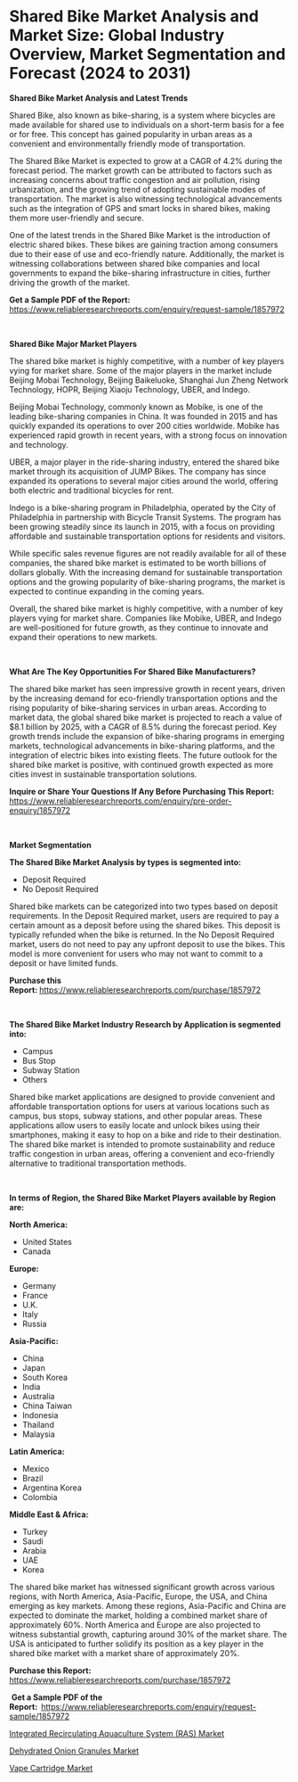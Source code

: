 <p><h1>Shared Bike Market Analysis and Market Size: Global Industry Overview, Market Segmentation and Forecast (2024 to 2031)</h1></p><p><strong>Shared Bike Market Analysis and Latest Trends</strong></p>
<p><p>Shared Bike, also known as bike-sharing, is a system where bicycles are made available for shared use to individuals on a short-term basis for a fee or for free. This concept has gained popularity in urban areas as a convenient and environmentally friendly mode of transportation.</p><p>The Shared Bike Market is expected to grow at a CAGR of 4.2% during the forecast period. The market growth can be attributed to factors such as increasing concerns about traffic congestion and air pollution, rising urbanization, and the growing trend of adopting sustainable modes of transportation. The market is also witnessing technological advancements such as the integration of GPS and smart locks in shared bikes, making them more user-friendly and secure.</p><p>One of the latest trends in the Shared Bike Market is the introduction of electric shared bikes. These bikes are gaining traction among consumers due to their ease of use and eco-friendly nature. Additionally, the market is witnessing collaborations between shared bike companies and local governments to expand the bike-sharing infrastructure in cities, further driving the growth of the market.</p></p>
<p><strong>Get a Sample PDF of the Report:&nbsp;</strong> <a href="https://www.reliableresearchreports.com/enquiry/request-sample/1857972">https://www.reliableresearchreports.com/enquiry/request-sample/1857972</a></p>
<p>&nbsp;</p>
<p><strong>Shared Bike Major Market Players</strong></p>
<p><p>The shared bike market is highly competitive, with a number of key players vying for market share. Some of the major players in the market include Beijing Mobai Technology, Beijing Baikeluoke, Shanghai Jun Zheng Network Technology, HOPR, Beijing Xiaoju Technology, UBER, and Indego.</p><p>Beijing Mobai Technology, commonly known as Mobike, is one of the leading bike-sharing companies in China. It was founded in 2015 and has quickly expanded its operations to over 200 cities worldwide. Mobike has experienced rapid growth in recent years, with a strong focus on innovation and technology.</p><p>UBER, a major player in the ride-sharing industry, entered the shared bike market through its acquisition of JUMP Bikes. The company has since expanded its operations to several major cities around the world, offering both electric and traditional bicycles for rent.</p><p>Indego is a bike-sharing program in Philadelphia, operated by the City of Philadelphia in partnership with Bicycle Transit Systems. The program has been growing steadily since its launch in 2015, with a focus on providing affordable and sustainable transportation options for residents and visitors.</p><p>While specific sales revenue figures are not readily available for all of these companies, the shared bike market is estimated to be worth billions of dollars globally. With the increasing demand for sustainable transportation options and the growing popularity of bike-sharing programs, the market is expected to continue expanding in the coming years.</p><p>Overall, the shared bike market is highly competitive, with a number of key players vying for market share. Companies like Mobike, UBER, and Indego are well-positioned for future growth, as they continue to innovate and expand their operations to new markets.</p></p>
<p>&nbsp;</p>
<p><strong>What Are The Key Opportunities For Shared Bike Manufacturers?</strong></p>
<p><p>The shared bike market has seen impressive growth in recent years, driven by the increasing demand for eco-friendly transportation options and the rising popularity of bike-sharing services in urban areas. According to market data, the global shared bike market is projected to reach a value of $8.1 billion by 2025, with a CAGR of 8.5% during the forecast period. Key growth trends include the expansion of bike-sharing programs in emerging markets, technological advancements in bike-sharing platforms, and the integration of electric bikes into existing fleets. The future outlook for the shared bike market is positive, with continued growth expected as more cities invest in sustainable transportation solutions.</p></p>
<p><strong>Inquire or Share Your Questions If Any Before Purchasing This Report:</strong> <a href="https://www.reliableresearchreports.com/enquiry/pre-order-enquiry/1857972">https://www.reliableresearchreports.com/enquiry/pre-order-enquiry/1857972</a></p>
<p>&nbsp;</p>
<p><strong>Market Segmentation</strong></p>
<p><strong>The Shared Bike Market Analysis by types is segmented into:</strong></p>
<p><ul><li>Deposit Required</li><li>No Deposit Required</li></ul></p>
<p><p>Shared bike markets can be categorized into two types based on deposit requirements. In the Deposit Required market, users are required to pay a certain amount as a deposit before using the shared bikes. This deposit is typically refunded when the bike is returned. In the No Deposit Required market, users do not need to pay any upfront deposit to use the bikes. This model is more convenient for users who may not want to commit to a deposit or have limited funds.</p></p>
<p><strong>Purchase this Report:&nbsp;</strong><a href="https://www.reliableresearchreports.com/purchase/1857972">https://www.reliableresearchreports.com/purchase/1857972</a></p>
<p>&nbsp;</p>
<p><strong>The Shared Bike Market Industry Research by Application is segmented into:</strong></p>
<p><ul><li>Campus</li><li>Bus Stop</li><li>Subway Station</li><li>Others</li></ul></p>
<p><p>Shared bike market applications are designed to provide convenient and affordable transportation options for users at various locations such as campus, bus stops, subway stations, and other popular areas. These applications allow users to easily locate and unlock bikes using their smartphones, making it easy to hop on a bike and ride to their destination. The shared bike market is intended to promote sustainability and reduce traffic congestion in urban areas, offering a convenient and eco-friendly alternative to traditional transportation methods.</p></p>
<p>&nbsp;</p>
<p><strong>In terms of Region, the Shared Bike Market Players available by Region are:</strong></p>
<p>
    <p> <strong> North America: </strong>
        <ul>
            <li>United States</li>
            <li>Canada</li>
        </ul>
        </p> 
    <p> <strong> Europe: </strong>
        <ul>
            <li>Germany</li>
            <li>France</li>
            <li>U.K.</li>
            <li>Italy</li>
            <li>Russia</li>
        </ul>
        </p> 
    <p> <strong> Asia-Pacific: </strong>
        <ul>
            <li>China</li>
            <li>Japan</li>
            <li>South Korea</li>
            <li>India</li>
            <li>Australia</li>
            <li>China Taiwan</li>
            <li>Indonesia</li>
            <li>Thailand</li>
            <li>Malaysia</li>
        </ul>
        </p> 
    <p> <strong> Latin America: </strong>
        <ul>
            <li>Mexico</li>
            <li>Brazil</li>
            <li>Argentina Korea</li>
            <li>Colombia</li>
        </ul>
        </p> 
    <p> <strong> Middle East & Africa: </strong>
        <ul>
            <li>Turkey</li>
            <li>Saudi</li>
            <li>Arabia</li>
            <li>UAE</li>
            <li>Korea</li>
        </ul>
    </p>
    </p>
<p><p>The shared bike market has witnessed significant growth across various regions, with North America, Asia-Pacific, Europe, the USA, and China emerging as key markets. Among these regions, Asia-Pacific and China are expected to dominate the market, holding a combined market share of approximately 60%. North America and Europe are also projected to witness substantial growth, capturing around 30% of the market share. The USA is anticipated to further solidify its position as a key player in the shared bike market with a market share of approximately 20%.</p></p>
<p><strong>Purchase this Report: </strong><a href="https://www.reliableresearchreports.com/purchase/1857972">https://www.reliableresearchreports.com/purchase/1857972</a></p>
<p>&nbsp;<strong>Get a Sample PDF of the Report:&nbsp;&nbsp;</strong><a href="https://www.reliableresearchreports.com/enquiry/request-sample/1857972">https://www.reliableresearchreports.com/enquiry/request-sample/1857972</a></p>
<p><strong></strong></p>
<p><p><a href="https://view.publitas.com/reportprime-1/integrated-recirculating-aquaculture-system-ras-market-analysis-and-market-size-global-industry-overview-market-segmentation-and-forecast-2023-to-2030/">Integrated Recirculating Aquaculture System (RAS) Market</a></p><p><a href="https://view.publitas.com/reportprime-1/dehydrated-onion-granules-market-size-market-trends-and-growth-outlook-forecasted-for-period-from-2023-to-2030/">Dehydrated Onion Granules Market</a></p><p><a href="https://view.publitas.com/reportprime-1/vape-cartridge-market-size-and-examines-its-market-scope-with-a-primary-focus-on-growth-opportunities-and-forecasted-trends-spanning-from-2023-to-2030/">Vape Cartridge Market</a></p></p>